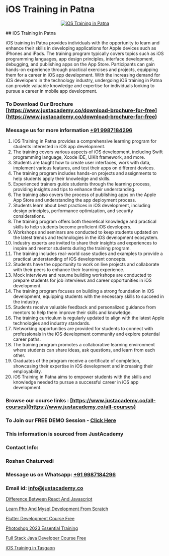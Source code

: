 # iOS Training in Patna

<p align="center">
  <a href="https://justacademy.co/course-detail/ios-training">
    <img src="https://justacademy.co/storage2/course_image/1676636008_course_image.webp" alt="iOS Training in Patna">
  </a>
</p>
## iOS Training in Patna

iOS training in Patna provides individuals with the opportunity to learn and enhance their skills in developing applications for Apple devices such as iPhones and iPads. The training program typically covers topics such as iOS programming languages, app design principles, interface development, debugging, and publishing apps on the App Store. Participants can gain hands-on experience through practical exercises and projects, equipping them for a career in iOS app development. With the increasing demand for iOS developers in the technology industry, undergoing iOS training in Patna can provide valuable knowledge and expertise for individuals looking to pursue a career in mobile app development.
### To Download Our Brochure [https://www.justacademy.co/download-brochure-for-free](https://www.justacademy.co/download-brochure-for-free)
### Message us for more information [+91 9987184296](https://api.whatsapp.com/send?phone=919987184296)
1) iOS Training in Patna provides a comprehensive learning program for students interested in iOS app development.
2) The training covers various aspects of iOS development, including Swift programming language, Xcode IDE, UIKit framework, and more.
3) Students are taught how to create user interfaces, work with data, implement various features, and test their apps on different devices.
4) The training program includes hands-on projects and assignments to help students apply their knowledge and skills.
5) Experienced trainers guide students through the learning process, providing insights and tips to enhance their understanding.
6) The training also covers the process of publishing apps on the Apple App Store and understanding the app deployment process.
7) Students learn about best practices in iOS development, including design principles, performance optimization, and security considerations.
8) The training program offers both theoretical knowledge and practical skills to help students become proficient iOS developers.
9) Workshops and seminars are conducted to keep students updated on the latest trends and technologies in the iOS development ecosystem.
10) Industry experts are invited to share their insights and experiences to inspire and mentor students during the training program.
11) The training includes real-world case studies and examples to provide a practical understanding of iOS development concepts.
12) Students have the opportunity to work on live projects and collaborate with their peers to enhance their learning experience.
13) Mock interviews and resume building workshops are conducted to prepare students for job interviews and career opportunities in iOS development.
14) The training program focuses on building a strong foundation in iOS development, equipping students with the necessary skills to succeed in the industry.
15) Students receive valuable feedback and personalized guidance from mentors to help them improve their skills and knowledge.
16) The training curriculum is regularly updated to align with the latest Apple technologies and industry standards.
17) Networking opportunities are provided for students to connect with professionals in the iOS development community and explore potential career paths.
18) The training program promotes a collaborative learning environment where students can share ideas, ask questions, and learn from each other.
19) Graduates of the program receive a certificate of completion, showcasing their expertise in iOS development and increasing their employability.
20) iOS Training in Patna aims to empower students with the skills and knowledge needed to pursue a successful career in iOS app development.

### Browse our course links : [https://www.justacademy.co/all-courses](https://www.justacademy.co/all-courses) 
### To Join our FREE DEMO Session - [Click Here](https://www.justacademy.co/register-for-course-demo)


### This information is sourced from JustAcademy
### Contact Info:
### Roshan Chaturvedi
### Message us on Whatsapp: [+91 9987184296](https://api.whatsapp.com/send?phone=919987184296)
### Email id: [info@justacademy.co](mailto:info@justacademy.co)
                
[Difference Between React And Javascript](https://www.linkedin.com/pulse/difference-between-react-javascript-justacademy-brisbane-v5mte?trackingId=cVEuIDukqBigjRgL77lIxw%3D%3D&lipi=urn%3Ali%3Apage%3Ad_flagship3_company_admin%3Bg2rksucGRY2lUjxOm9ICQw%3D%3D)

[Learn Php And Mysql Development From Scratch](https://www.linkedin.com/pulse/learn-php-mysql-development-from-scratch-justacademy-beangaluru-wilbc?trackingId=OWGFWA4EXUP2QR5e3ul7YQ%3D%3D&lipi=urn%3Ali%3Apage%3Ad_flagship3_company_admin%3BBUakVGECTzaHeYDngAD9NQ%3D%3D)

[Flutter Development Course Free](https://medium.com/@prempja40/flutter-development-course-free-456d6d1d3b99)

[Photoshop 2023 Essential Training](https://medium.com/@justacademytraining/photoshop-2023-essential-training-1d04d208c4d5)

[Full Stack Java Developer Course Free](https://justacademyin.github.io/justacademy/full-stack-java-developer-course-free)

[iOS Training in Tasgaon](https://justacademyin.github.io/justacademy/ios-training-in-tasgaon)

